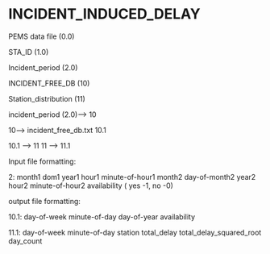# INCIDENT_INDUCED_DELAY

PEMS data file (0.0)

STA_ID (1.0)

Incident_period (2.0)

INCIDENT_FREE_DB (10)


Station_distribution (11)

incident_period (2.0)--> 10

10--> incident_free_db.txt 10.1

10.1 --> 11
11 --> 11.1

Input file formatting:

2: month1 dom1 year1 hour1 minute-of-hour1 month2 day-of-month2 year2 hour2 minute-of-hour2 availability ( yes -1, no -0)

output file formatting:

10.1: day-of-week minute-of-day day-of-year availability

11.1: day-of-week minute-of-day station total_delay total_delay_squared_root day_count
